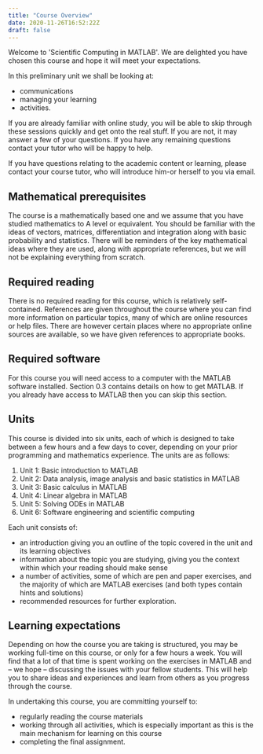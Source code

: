 ```yaml
---
title: "Course Overview"
date: 2020-11-26T16:52:22Z
draft: false
---
```


Welcome to 'Scientific Computing in MATLAB'. We are delighted you have chosen this course and hope it will meet your expectations.

In this preliminary unit we shall be looking at:

- communications
- managing your learning
- activities.

If you are already familiar with online study, you will be able to skip through these sessions quickly and get onto the real stuff.
If you are not, it may answer a few of your questions.
If you have any remaining questions contact your tutor who will be happy to help.

If you have questions relating to the academic content or learning, please contact your course tutor, who will introduce him-or herself to you via email.


## Mathematical prerequisites

The course is a mathematically based one and we assume that you have studied mathematics to A level or equivalent.
You should be familiar with the ideas of vectors, matrices, differentiation and integration along with basic probability and statistics.
There will be reminders of the key mathematical ideas where they are used, along with appropriate references, but we will not be explaining everything from scratch.


## Required reading

There is no required reading for this course, which is relatively self-contained.
References are given throughout the course where you can find more information on particular topics, many of which are online resources or help files.
There are however certain places where no appropriate online sources are available, so we have given references to appropriate books.


## Required software

For this course you will need access to a computer with the MATLAB software installed.
Section 0.3 contains details on how to get MATLAB.
If you already have access to MATLAB then you can skip this section.


## Units

This course is divided into six units, each of which is designed to take between a few hours and a few days to cover, depending on your prior programming and mathematics experience.
The units are as follows:

1. Unit 1: Basic introduction to MATLAB
1. Unit 2: Data analysis, image analysis and basic statistics in MATLAB
1. Unit 3: Basic calculus in MATLAB
1. Unit 4: Linear algebra in MATLAB
1. Unit 5: Solving ODEs in MATLAB
1. Unit 6: Software engineering and scientific computing

Each unit consists of:

- an introduction giving you an outline of the topic covered in the unit and its learning objectives
- information about the topic you are studying, giving you the context within which your reading should make sense
- a number of activities, some of which are pen and paper exercises, and the majority of which are MATLAB exercises (and both types contain hints and solutions)
- recommended resources for further exploration.


## Learning expectations

Depending on how the course you are taking is structured, you may be working full-time on this course, or only for a few hours a week.
You will find that a lot of that time is spent working on the exercises in MATLAB and – we hope – discussing the issues with your fellow students.
This will help you to share ideas and experiences and learn from others as you progress through the course.

In undertaking this course, you are committing yourself to:

- regularly reading the course materials
- working through all activities, which is especially important as this is the main mechanism for learning on this course
- completing the final assignment.
